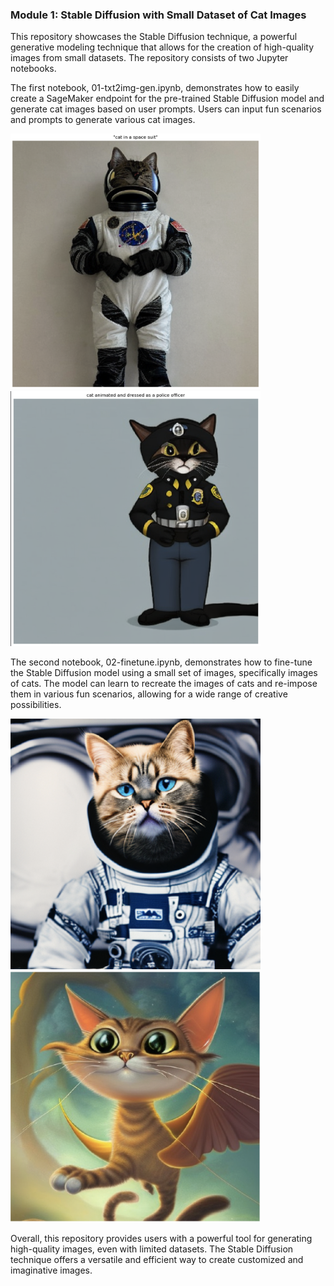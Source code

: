 ### Module 1: Stable Diffusion with Small Dataset of Cat Images
This repository showcases the Stable Diffusion technique, a powerful generative modeling technique that allows for the creation of high-quality images from small datasets. The repository consists of two Jupyter notebooks.

The first notebook, 01-txt2img-gen.ipynb, demonstrates how to easily create a SageMaker endpoint for the pre-trained Stable Diffusion model and generate cat images based on user prompts. Users can input fun scenarios and prompts to generate various cat images.

<div>
    <img src="./../img/cat-1.png" alt="Image 1" width="400" style="display:inline-block">
    <img src="./../img/cat-2.png" alt="Image 2" width="400" style="display:inline-block">
</div>

The second notebook, 02-finetune.ipynb, demonstrates how to fine-tune the Stable Diffusion model using a small set of images, specifically images of cats. The model can learn to recreate the images of cats and re-impose them in various fun scenarios, allowing for a wide range of creative possibilities.

<div>
    <img src="./../img/cat-3.png" alt="Image 3" width="400" style="display:inline-block">
    <img src="./../img/cat-4.png" alt="Image 4" width="400" style="display:inline-block">
</div>

Overall, this repository provides users with a powerful tool for generating high-quality images, even with limited datasets. The Stable Diffusion technique offers a versatile and efficient way to create customized and imaginative images.



